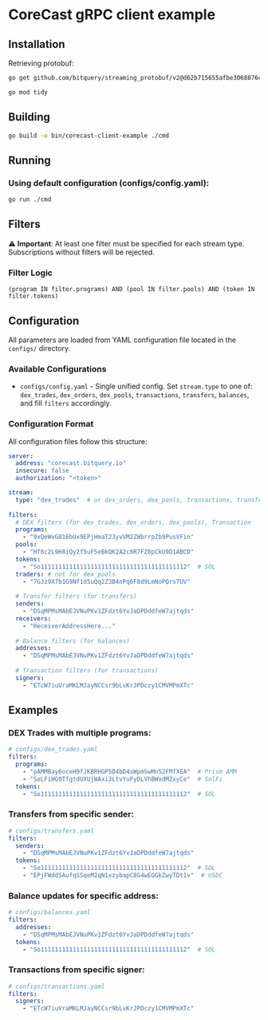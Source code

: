 # CoreCast gRPC client example 

## Installation

Retrieving protobuf:

```bash
go get github.com/bitquery/streaming_protobuf/v2@d62b715655afbe3068876c908e5378ef2e088ece
```

```bash
go mod tidy
```

## Building

```bash
go build -o bin/corecast-client-example ./cmd
```

## Running

### Using default configuration (configs/config.yaml):
```bash
go run ./cmd
```

## Filters

⚠️ **Important**: At least one filter must be specified for each stream type. Subscriptions without filters will be rejected.

### Filter Logic
```
(program IN filter.programs) AND (pool IN filter.pools) AND (token IN filter.tokens)
```

## Configuration

All parameters are loaded from YAML configuration file located in the `configs/` directory.

### Available Configurations

- `configs/config.yaml` - Single unified config. Set `stream.type` to one of: `dex_trades`, `dex_orders`, `dex_pools`, `transactions`, `transfers`, `balances`, and fill `filters` accordingly.

### Configuration Format

All configuration files follow this structure:

```yaml
server:
  address: "corecast.bitquery.io"
  insecure: false            
  authorization: "<token>"  

stream:
  type: "dex_trades"  # or dex_orders, dex_pools, transactions, transfers, balances
  
filters:
  # DEX filters (for dex_trades, dex_orders, dex_pools), Transaction
  programs:
    - "9xQeWvG816bUx9EPjHmaT23yvVM2ZWbrrpZb9PusVFin"
  pools:
    - "Hf6c2L9H8iQy2f5uF5eBkQK2A2c6R7FZ8pCkU9D1ABCD"
  tokens:
    - "So11111111111111111111111111111111111111112"  # SOL
  traders: # not for dex_pools
    - "7GJz9X7b1G9Nf1d5uQq2Z3B4nPq6F8d9LmNoPQrsTUV"
    
  # Transfer filters (for transfers)
  senders:
    - "DSqMPMsMAbEJVNuPKv1ZFdzt6YvJaDPDddfeW7ajtqds"
  receivers:
    - "ReceiverAddressHere..."
    
  # Balance filters (for balances)
  addresses:
    - "DSqMPMsMAbEJVNuPKv1ZFdzt6YvJaDPDddfeW7ajtqds"
    
  # Transaction filters (for transactions)
  signers:
    - "ETcW7iuVraMKLMJayNCCsr9bLvKrJPDczy1CMVMPmXTc"
```

## Examples

### DEX Trades with multiple programs:
```yaml
# configs/dex_trades.yaml
filters:
  programs:
    - "pAMMBay6oceH9fJKBRHGP5D4bD4sWpmSwMn52FMfXEA"  # Prism AMM
    - "SoLFiHG9TfgtdUXUjWAxi3LtvYuFyDLVhBWxdMZxyCe"  # SolFi
  tokens:
    - "So11111111111111111111111111111111111111112"  # SOL
```

### Transfers from specific sender:
```yaml  
# configs/transfers.yaml
filters:
  senders:
    - "DSqMPMsMAbEJVNuPKv1ZFdzt6YvJaDPDddfeW7ajtqds"
  tokens:
    - "So11111111111111111111111111111111111111112"  # SOL
    - "EPjFWdd5AufqSSqeM2qN1xzybapC8G4wEGGkZwyTDt1v"  # USDC
```

### Balance updates for specific address:
```yaml
# configs/balances.yaml  
filters:
  addresses:
    - "DSqMPMsMAbEJVNuPKv1ZFdzt6YvJaDPDddfeW7ajtqds"
  tokens:
    - "So11111111111111111111111111111111111111112"  # SOL
```

### Transactions from specific signer:
```yaml
# configs/transactions.yaml
filters:
  signers:
    - "ETcW7iuVraMKLMJayNCCsr9bLvKrJPDczy1CMVMPmXTc"
```
